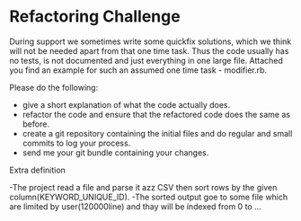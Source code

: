 # Refactoring Challenge

During support we sometimes write some quickfix solutions, which we think will
not be needed apart from that one time task. Thus the code usually has no
tests, is not documented and just everything in one large file. Attached you
find an example for such an assumed one time task - modifier.rb.

Please do the following:

- give a short explanation of what the code actually does.
- refactor the code and ensure that the refactored code does the same
  as before.
- create a git repository containing the initial files and do regular
  and small commits to log your process.
- send me your git bundle containing your changes.






Extra definition

-The project read a file and parse it azz CSV then sort rows by the given column(KEYWORD_UNIQUE_ID).
-The sorted output goe to some file which are limited by user(120000line) and thay will be indexed from 0 to ...
